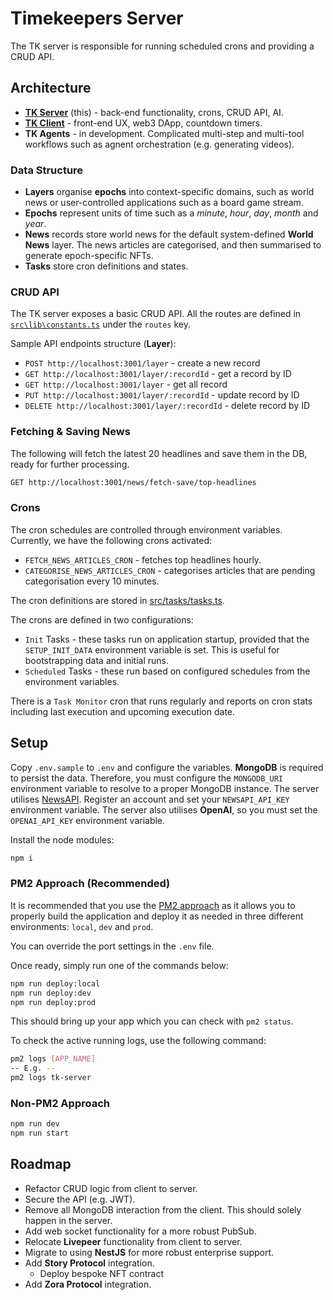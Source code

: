 ﻿# Timekeepers Server

The TK server is responsible for running scheduled crons and providing a CRUD API.

## Architecture

* [**TK Server**](https://github.com/Agent009/timekeepers-server) (this) - back-end functionality, crons, CRUD API, AI.
* [**TK Client**](https://github.com/Agent009/timekeepers-client) - front-end UX, web3 DApp, countdown timers.
* **TK Agents** - in development. Complicated multi-step and multi-tool workflows such as agnent orchestration (e.g. generating videos).

### Data Structure

* **Layers** organise **epochs** into context-specific domains, such as world news or user-controlled applications such as a board game stream.
* **Epochs** represent units of time such as a *minute*, *hour*, *day*, *month* and *year*.
* **News** records store world news for the default system-defined **World News** layer. The news articles are categorised, and then summarised to generate epoch-specific NFTs.
* **Tasks** store cron definitions and states.

### CRUD API

The TK server exposes a basic CRUD API.
All the routes are defined in [`src\lib\constants.ts`](src\lib\constants.ts) under the `routes` key.

Sample API endpoints structure (**Layer**):

* `POST http://localhost:3001/layer` - create a new record 
* `GET http://localhost:3001/layer/:recordId` - get a record by ID
* `GET http://localhost:3001/layer` - get all record
* `PUT http://localhost:3001/layer/:recordId` - update record by ID
* `DELETE http://localhost:3001/layer/:recordId` - delete record by ID

### Fetching & Saving News

The following will fetch the latest 20 headlines and save them in the DB, ready for further processing.

````bash
GET http://localhost:3001/news/fetch-save/top-headlines
````

### Crons

The cron schedules are controlled through environment variables.
Currently, we have the following crons activated:

* `FETCH_NEWS_ARTICLES_CRON` - fetches top headlines hourly.
* `CATEGORISE_NEWS_ARTICLES_CRON` - categorises articles that are pending categorisation every 10 minutes.

The cron definitions are stored in [src/tasks/tasks.ts](src/tasks/tasks.ts).

The crons are defined in two configurations:

* `Init` Tasks - these tasks run on application startup, provided that the `SETUP_INIT_DATA` environment variable is set. This is useful for bootstrapping data and initial runs.
* `Scheduled` Tasks - these run based on configured schedules from the environment variables.

There is a `Task Monitor` cron that runs regularly and reports on cron stats including last execution and upcoming execution date. 

## Setup

Copy `.env.sample` to `.env` and configure the variables.
**MongoDB** is required to persist the data. Therefore, you must configure the `MONGODB_URI` environment variable to resolve to a proper MongoDB instance.
The server utilises [NewsAPI](https://newsapi.org/). Register an account and set your `NEWSAPI_API_KEY` environment variable.
The server also utilises **OpenAI**, so you must set the `OPENAI_API_KEY` environment variable.

Install the node modules:

```bash
npm i
```

### PM2 Approach (Recommended)

It is recommended that you use the [PM2 approach](https://pm2.keymetrics.io/docs/usage/pm2-doc-single-page/) as it
allows you to properly build the application and deploy it as needed in three different environments: `local`, `dev`
and `prod`.

You can override the port settings in the `.env` file.

Once ready, simply run one of the commands below:

```bash
npm run deploy:local
npm run deploy:dev
npm run deploy:prod
```

This should bring up your app which you can check with `pm2 status`.

To check the active running logs, use the following command:

```bash
pm2 logs [APP_NAME]
-- E.g. --
pm2 logs tk-server
```

### Non-PM2 Approach

```bash
npm run dev
npm run start
```

## Roadmap

* Refactor CRUD logic from client to server.
* Secure the API (e.g. JWT).
* Remove all MongoDB interaction from the client. This should solely happen in the server.
* Add web socket functionality for a more robust PubSub.
* Relocate **Livepeer** functionality from client to server.
* Migrate to using **NestJS** for more robust enterprise support.
* Add **Story Protocol** integration.
  * Deploy bespoke NFT contract
* Add **Zora Protocol** integration.
